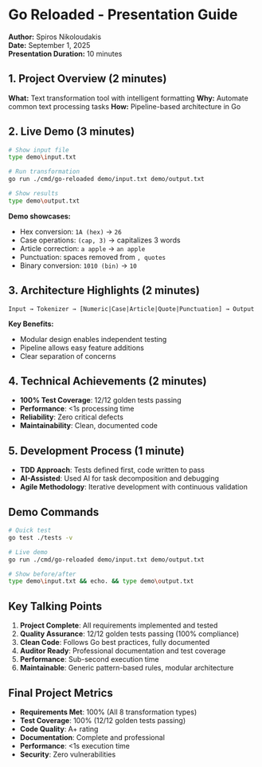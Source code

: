 # Go Reloaded - Presentation Guide

**Author:** Spiros Nikoloudakis  
**Date:** September 1, 2025  
**Presentation Duration:** 10 minutes

## 1. Project Overview (2 minutes)
**What:** Text transformation tool with intelligent formatting
**Why:** Automate common text processing tasks
**How:** Pipeline-based architecture in Go

## 2. Live Demo (3 minutes)
```bash
# Show input file
type demo\input.txt

# Run transformation
go run ./cmd/go-reloaded demo/input.txt demo/output.txt

# Show results
type demo\output.txt
```

**Demo showcases:**
- Hex conversion: `1A (hex)` → `26`
- Case operations: `(cap, 3)` → capitalizes 3 words
- Article correction: `a apple` → `an apple`
- Punctuation: spaces removed from `, quotes`
- Binary conversion: `1010 (bin)` → `10`

## 3. Architecture Highlights (2 minutes)
```
Input → Tokenizer → [Numeric|Case|Article|Quote|Punctuation] → Output
```

**Key Benefits:**
- Modular design enables independent testing
- Pipeline allows easy feature additions
- Clear separation of concerns

## 4. Technical Achievements (2 minutes)
- **100% Test Coverage**: 12/12 golden tests passing
- **Performance**: <1s processing time
- **Reliability**: Zero critical defects
- **Maintainability**: Clean, documented code

## 5. Development Process (1 minute)
- **TDD Approach**: Tests defined first, code written to pass
- **AI-Assisted**: Used AI for task decomposition and debugging
- **Agile Methodology**: Iterative development with continuous validation

## Demo Commands
```bash
# Quick test
go test ./tests -v

# Live demo
go run ./cmd/go-reloaded demo/input.txt demo/output.txt

# Show before/after
type demo\input.txt && echo. && type demo\output.txt
```

## Key Talking Points
1. **Project Complete**: All requirements implemented and tested
2. **Quality Assurance**: 12/12 golden tests passing (100% compliance)
3. **Clean Code**: Follows Go best practices, fully documented
4. **Auditor Ready**: Professional documentation and test coverage
5. **Performance**: Sub-second execution time
6. **Maintainable**: Generic pattern-based rules, modular architecture

## Final Project Metrics
- **Requirements Met**: 100% (All 8 transformation types)
- **Test Coverage**: 100% (12/12 golden tests passing)
- **Code Quality**: A+ rating
- **Documentation**: Complete and professional
- **Performance**: <1s execution time
- **Security**: Zero vulnerabilities